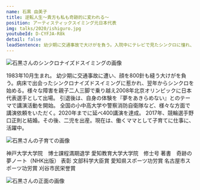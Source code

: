 ```yaml
---
name: 石黒 由美子
title: 逆転人生〜貴方も私も奇跡的に変われる〜
position: アーティスティックスイミング元日本代表
img: talks/2020/ishiguro.jpg
youtubeId: D-CYFJA-R8k
detail: false
leadSentence: 幼少期に交通事故で大けがを負う。入院中にテレビで見たシンクロに憧れ、夢ノートへペンを走らせた。「オリンピックにでる！」顔面麻痺、視力障害、難聴など様々な後遺症を乗り越え、2008年北京オリンピック出場。奇跡とも言える逆転劇をみせた彼女が語るのは〝帰る場所があるということ“
---
```


![石黒さんのシンクロナイズドスイミングの画像](https://drive.google.com/file/d/1j9oc2KvhN5WS4_U4S6RxNQziJkr6xFIl/view)

1983年10月生まれ。
幼少期に交通事故に遭い、顔を800針も縫う大けがを負う。病床で出会ったシンクロナイズドスイミングに惹かれ、翌年からシンクロを始める。様々な障害を親子二人三脚で乗り越え2008年北京オリンピックに日本代表選手として出場。
引退後は、自身の体験を『夢をあきらめない』とのテーマで講演活動を開始。
全国の小中高大学や警察消防自衛隊など、様々な方面で講演依頼をいただく。2020年までに延べ400講演を達成。
2017年、競輪選手野口正則と結婚。その後、二児を出産。現在は、働くママとして子育てに仕事に、活躍中。

![石黒さんの子育ての画像](https://drive.google.com/file/d/1uKTBf_gMwZXP3b_cEyZx03twzXBG2hn6/view)

神戸大学大学院　博士課程満期退学
愛知教育大学大学院　修士号
著書　奇跡の夢ノート（NHK出版）
表彰
文部科学大臣賞
愛知県スポーツ功労賞
名古屋市スポーツ功労賞
刈谷市民栄誉賞

![石黒さんの正面の画像](https://drive.google.com/file/d/1MGTxgMJ41vsg96_uOc8oP-vEyOap5eBW/view)